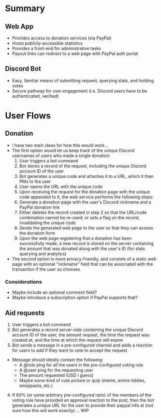 # Summary

## Web App
- Provides access to donation services (via PayPal)
- Hosts publicly-accessible statistics
- Provides a front-end for administrative tasks
- Payout links can redirect to a web page with PayPal auth portal

## Discord Bot
- Easy, familiar means of submitting request, querying stats, and holding votes
- Secure pathway for user engagement (i.e. Discord users have to be authenticated, verified)


# User Flows

## Donation
- I have two main ideas for how this would work...
- The first option would let us keep track of the unique Discord usernames of users who made a single donation:
  1. User triggers a bot command
  2. Bot stores a record of the request, including the unique Discord account ID of the user
  3. Bot generates a unique code and attaches it to a URL, which it then PMs to the user
  4. User opens the URL with the unique code
  5. Upon receiving the request for the donation page with the unique code appended to it, the web service performs the following steps:
    1. Generate a donation page with the user's Discord nickname and a PayPal donation link
    2. Either deletes the record created in step 2 so that the URL/code combination cannot be re-used; or sets a flag on the record, invalidating the unique code 
    3. Sends the generated web page to the user so that they can access the donation form
  6. Upon the web page registering that a donation has been successfully made, a new record is stored on the server containing the amount that was donated along with the user's ID (for stats querying and analytics)
- The second option is more privacy-friendly, and consists of a static web page with an optional "nickname" field that can be associated with the transaction if the user so chooses

### Considerations
- Maybe include an optional comment field?
- Maybe introduce a subscription option if PayPal supports that?

## Aid requests
1. User triggers a bot command
2. Bot generates a record server-side containing the unique Discord account ID of the user, the amount request, the time the request was created at, and the time at which the request will expire
3. Bot sends a message in a pre-configured channel and adds a reaction for users to add if they want to vote to accept the request
  - Message should ideally contain the following:
    - A @role ping for all the users in the pre-configured voting role
    - A @user ping for the requesting user
    - The amount requested (USD I guess)
    - Maybe some kind of cute picture or quip (meme, anime tiddies, emojipasta, etc.)
4. If 60% (or some arbitrary pre-configured ratio) of the members of the voting role have provided an approval reaction to the post, then the bot generates a unique URL for the user to provide their paypal info at (not sure how this will work exactly) ... WIP
